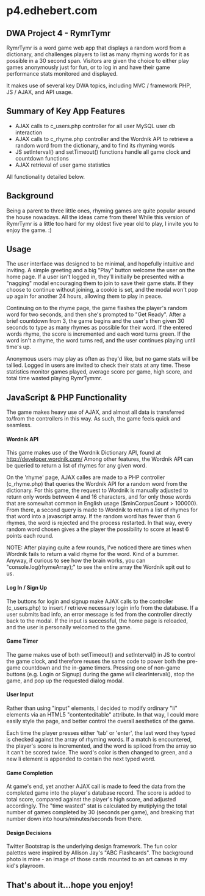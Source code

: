 p4.edhebert.com
===============

## DWA Project 4 - RymrTymr

RymrTymr is a word game web app that displays a random word from a dictionary, and challenges players to list as many rhyming words for it as possible in a 30 second span. Visitors are given the choice to either play games anonymously just for fun, or to log in and have their game performance stats monitored and displayed.

It makes use of several key DWA topics, including MVC / framework PHP, JS / AJAX, and API usage.

## Summary of Key App Features

* AJAX calls to c_users.php controller for all user MySQL user db interaction
* AJAX calls to c_rhyme.php controller and the Wordnik API to retrieve a random word from the dictionary, and to find its rhyming words
* JS setInterval() and setTimeout() functions handle all game clock and countdown functions
* AJAX retrieval of user game statistics

All functionality detailed below.

## Background

Being a parent to three little ones, rhyming games are quite popular around the house nowadays. All the ideas came from there! While this version of RymrTymr is a little too hard for my oldest five year old to play, I invite you to enjoy the game. :)

## Usage

The user interface was designed to be minimal, and hopefully intuitive and inviting. A simple greeting and a big "Play" button welcome the user on the home page. If a user isn't logged in, they'll initially be presented with a "nagging" modal encouraging them to join to save their game stats. If they choose to continue without joining, a cookie is set, and the modal won't pop up again for another 24 hours, allowing them to play in peace.

Continuing on to the rhyme page, the game flashes the player's random word for two seconds, and then she's prompted to "Get Ready". After a brief countdown from 3, the game begins and the user's then given 30 seconds to type as many rhymes as possible for their word. If the entered words rhyme, the score is incremented and each word turns green. If the word isn't a rhyme, the word turns red, and the user continues playing until time's up.

Anonymous users may play as often as they'd like, but no game stats will be tallied. Logged in users are invited to check their stats at any time. These statistics monitor games played, average score per game, high score, and total time wasted playing RymrTymmr.

##  JavaScript & PHP Functionality

The game makes heavy use of AJAX, and almost all data is transferred to/from the controllers in this way. As such, the game feels quick and seamless. 

#### Wordnik API
This game makes use of the Wordnik Dictionary API, found at http://developer.wordnik.com/ Among other features, the Wordnik API can be queried to return a list of rhymes for any given word.

On the 'rhyme' page, AJAX calles are made to a PHP controller (c_rhyme.php) that queries the Wordnik API for a random word from the dictionary. For this game, the request to Wordnik is manually adjusted to return only words between 4 and 16 characters, and for only those words that are somewhat common in English usage ($minCorpusCount > 100000). From there, a second query is made to Wordnik to return a list of rhymes for that word into a javascript array. If the random word has fewer than 6 rhymes, the word is rejected and the process restarted.  In that way, every random word chosen gives a the player the possibility to score at least 6 points each round.

NOTE: After playing quite a few rounds, I've noticed there are times when Wordnik fails to return a valid rhyme for the word. Kind of a bummer. Anyway, if curious to see how the brain works, you can "console.log(rhymeArray);" to see the entire array the Wordnik spit out to us.

#### Log In / Sign Up
The buttons for login and signup make AJAX calls to the controller (c_users.php) to insert / retrieve necessary login info from the database. If a user submits bad info, an error message is fed from the controller directly back to the modal. If the input is successful, the home page is reloaded, and the user is personally welcomed to the game. 

#### Game Timer
The game makes use of both setTimeout() and setInterval() in JS to control the game clock, and therefore reuses the same code to power both the pre-game countdown and the in-game timers. Pressing one of non-game buttons (e.g. Login or Signup) during the game will clearInterval(), stop the game, and pop up the requested dialog modal.

#### User Input
Rather than using "input" elements, I decided to modify ordinary "li" elements via an HTML5 "contenteditable" attribute. In that way, I could more easily style the page, and better control the overall aesthetics of the game.

Each time the player presses either 'tab' or 'enter', the last word they typed is checked against the array of rhyming words. If a match is encountered, the player's score is incremented, and the word is spliced from the array so it can't be scored twice. The word's color is then changed to green, and a new li element is appended to contain the next typed word.

#### Game Completion
At game's end, yet another AJAX call is made to feed the data from the completed game into the player's database record. The score is added to total score, compared against the player's high score, and adjusted accordingly. The "time wasted" stat is calculated by mutiplying the total number of games completed by 30 (seconds per game), and breaking that number down into hours/minutes/seconds from there.


#### Design Decisions
Twitter Bootstrap is the underlying design framework. The fun color palettes were inspired by Allison Jay's "ABC Flashcards". The background photo is mine - an image of those cards mounted to an art canvas in my kid's playroom.


## That's about it...hope you enjoy!








